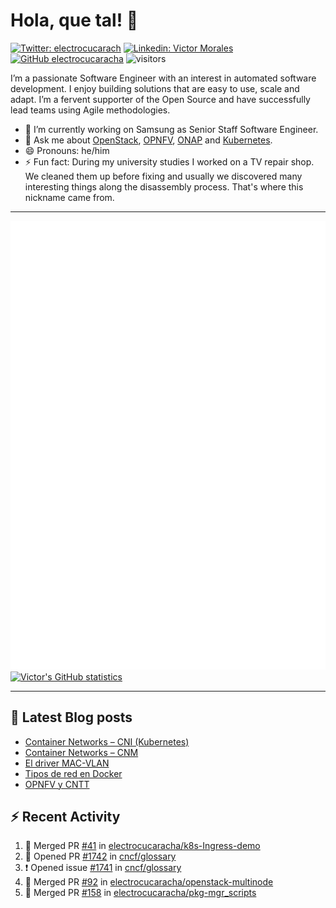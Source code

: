 # Hola, que tal! 👋

[![Twitter: electrocucarach](https://img.shields.io/twitter/follow/electrocucarach?style=social)](https://twitter.com/electrocucarach)
[![Linkedin: Victor Morales](https://img.shields.io/badge/-VictorMorales-blue?style=flat-square&logo=Linkedin&logoColor=white&link=https://www.linkedin.com/in/electrocucaracha/)](https://www.linkedin.com/in/electrocucaracha/)
[![GitHub electrocucaracha](https://img.shields.io/github/followers/electrocucaracha?label=follow&style=social)](https://github.com/electrocucaracha)
![visitors](https://visitor-badge.glitch.me/badge?page_id=electrocucaracha.electrocucaracha)

I’m a passionate Software Engineer with an interest in automated
software development. I enjoy building solutions that are easy to use,
scale and adapt. I’m a fervent supporter of the Open Source and have
successfully lead teams using Agile methodologies.

- 🔭 I’m currently working on Samsung as Senior Staff Software
Engineer.
- 💬 Ask me about [OpenStack](https://www.openstack.org/),
[OPNFV](https://www.opnfv.org/), [ONAP](https://www.onap.org/) and
[Kubernetes](https://kubernetes.io/).
- 😄 Pronouns: he/him
- ⚡ Fun fact: During my university studies I worked on a TV repair
shop. We cleaned them up before fixing and usually we discovered many
interesting things along the disassembly process. That's where this
nickname came from.

---

![Metrics](https://github.com/electrocucaracha/electrocucaracha/blob/master/github-metrics.svg)
[![Victor's GitHub statistics](https://github-readme-stats.vercel.app/api?username=electrocucaracha)](https://github.com/anuraghazra/github-readme-stats#github-stats-card)

---

## 📘 Latest Blog posts

<!-- BLOG-POST-LIST:START -->
- [Container Networks – CNI &lpar;Kubernetes&rpar;](https://electrocucaracha.com/2021/07/05/container-networks-cni/)
- [Container Networks – CNM](https://electrocucaracha.com/2020/08/28/container-network-model/)
- [El driver MAC-VLAN](https://electrocucaracha.com/2020/07/01/el-driver-mac-vlan/)
- [Tipos de red en Docker](https://electrocucaracha.com/2020/06/13/tipos-de-red-en-docker/)
- [OPNFV y CNTT](https://electrocucaracha.com/2020/05/29/opnfv-y-cntt/)
<!-- BLOG-POST-LIST:END -->

## :zap: Recent Activity

<!--START_SECTION:activity-->
1. 🎉 Merged PR [#41](https://github.com/electrocucaracha/k8s-Ingress-demo/pull/41) in [electrocucaracha/k8s-Ingress-demo](https://github.com/electrocucaracha/k8s-Ingress-demo)
2. 💪 Opened PR [#1742](https://github.com/cncf/glossary/pull/1742) in [cncf/glossary](https://github.com/cncf/glossary)
3. ❗️ Opened issue [#1741](https://github.com/cncf/glossary/issues/1741) in [cncf/glossary](https://github.com/cncf/glossary)
4. 🎉 Merged PR [#92](https://github.com/electrocucaracha/openstack-multinode/pull/92) in [electrocucaracha/openstack-multinode](https://github.com/electrocucaracha/openstack-multinode)
5. 🎉 Merged PR [#158](https://github.com/electrocucaracha/pkg-mgr_scripts/pull/158) in [electrocucaracha/pkg-mgr_scripts](https://github.com/electrocucaracha/pkg-mgr_scripts)
<!--END_SECTION:activity-->
